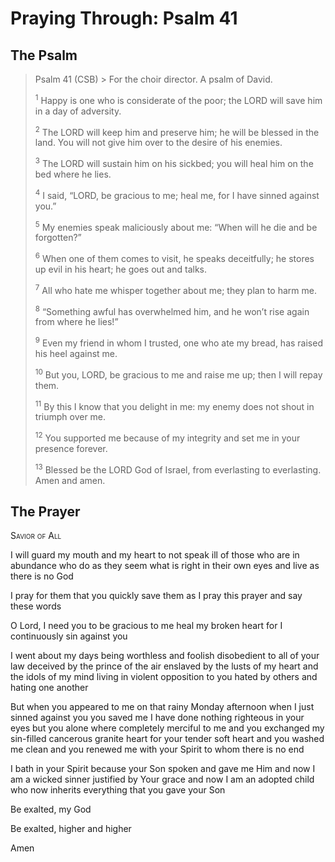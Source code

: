 # Praying Through: Psalm 41

## The Psalm

>Psalm 41 (CSB)  >
><sup></sup> For the choir director. A psalm of David. 
>
><sup>1</sup> Happy is one who is considerate of the poor; the LORD will save him in a day of adversity. 
>
><sup>2</sup> The LORD will keep him and preserve him; he will be blessed in the land. You will not give him over to the desire of his enemies. 
>
><sup>3</sup> The LORD will sustain him on his sickbed; you will heal him on the bed where he lies. 
>
><sup>4</sup> I said, “LORD, be gracious to me; heal me, for I have sinned against you.” 
>
><sup>5</sup> My enemies speak maliciously about me: “When will he die and be forgotten?” 
>
><sup>6</sup> When one of them comes to visit, he speaks deceitfully; he stores up evil in his heart; he goes out and talks. 
>
><sup>7</sup> All who hate me whisper together about me; they plan to harm me. 
>
><sup>8</sup> “Something awful has overwhelmed him, and he won’t rise again from where he lies!” 
>
><sup>9</sup> Even my friend in whom I trusted, one who ate my bread, has raised his heel against me. 
>
><sup>10</sup> But you, LORD, be gracious to me and raise me up; then I will repay them. 
>
><sup>11</sup> By this I know that you delight in me: my enemy does not shout in triumph over me. 
>
><sup>12</sup> You supported me because of my integrity and set me in your presence forever. 
>
><sup>13</sup> Blessed be the LORD God of Israel, from everlasting to everlasting. Amen and amen.

## The Prayer

<div style="font-variant: small-caps;">
Savior of All
</div>


I will guard my mouth
  and my heart
  to not speak ill
  of those who are in abundance
  who do as they seem what is right in their own eyes
  and live as there is no God

I pray for them
  that you quickly save them
  as I pray this prayer
  and say these words

O Lord,
  I need you to be gracious to me
  heal my broken heart
  for I continuously sin against you

I went about my days
  being worthless and foolish
  disobedient to all of your law
  deceived by the prince of the air
  enslaved by the lusts of my heart
  and the idols of my mind
  living in violent opposition to you
  hated by others
  and hating one another

But when you appeared to me
  on that rainy Monday afternoon
  when I just sinned against you
  you saved me
  I have done nothing righteous
  in your eyes
  but you alone where completely merciful to me
  and you exchanged my sin-filled cancerous granite heart for your tender soft heart
  and you washed me clean
  and you renewed me with your Spirit
  to whom there is no end

I bath in your Spirit
  because your Son spoken and gave me Him
  and now I am a wicked sinner
  justified by Your grace
  and now I am an adopted child
  who now inherits everything
  that you gave your Son

Be exalted, my God

Be exalted, higher and higher

Amen

